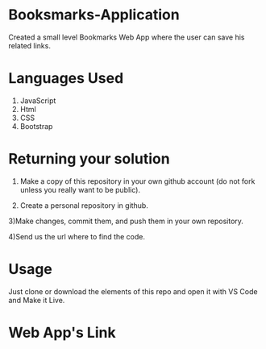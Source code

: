 # Booksmarks-Application
Created a small level Bookmarks Web App where the user can save his related links.

# Languages Used 
1) JavaScript
2) Html
3) CSS
4) Bootstrap
# Returning your solution
1) Make a copy of this repository in your own github account (do not fork unless you really want to be public).

2) Create a personal repository in github.

3)Make changes, commit them, and push them in your own repository.

4)Send us the url where to find the code.

# Usage 
Just clone or download the elements of this repo and open it with VS Code and Make it Live.

# Web App's Link

